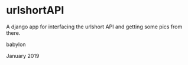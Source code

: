 # urlshortAPI 
A django app for interfacing the urlshort API and getting some pics from there.

babylon

January 2019
